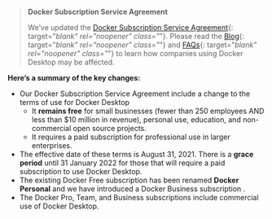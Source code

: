 <!-- This is a summary of the license changes related to Docker Desktop. It is included in the Mac and Windows Install topic -->

  > **Docker Subscription Service Agreement**
  >
  > We’ve updated the [Docker Subscription Service Agreement](https://www.docker.com/legal/docker-subscription-service-agreement){: target="_blank" rel="noopener" class="_"}. Please read the [Blog](https://www.docker.com/blog/updating-product-subscriptions/){: target="_blank" rel="noopener" class="_"} and [FAQs](https://www.docker.com/pricing/faq){: target="_blank" rel="noopener" class="_"} to learn how companies using Docker Desktop may be affected.

  **Here’s a summary of the key changes:**

  - Our Docker Subscription Service Agreement include a change to the terms of use for Docker Desktop
    - It **remains free** for small businesses (fewer than 250 employees AND less than $10 million in revenue), personal use, education, and non-commercial open source projects.  
    - It requires a paid subscription for professional use in larger enterprises.
  - The effective date of these terms is August 31, 2021. There is a **grace period** until 31 January 2022 for those that will require a paid subscription to use Docker Desktop. 
  - The existing Docker Free subscription has been renamed **Docker Personal** and we have introduced a Docker Business subscription .
  - The Docker Pro, Team, and Business subscriptions include commercial use of Docker Desktop.


